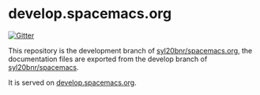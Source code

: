 # develop.spacemacs.org

[![Gitter](https://badges.gitter.im/syl20bnr/spacemacs.org.svg)](https://gitter.im/syl20bnr/spacemacs.org?utm_source=badge&utm_medium=badge&utm_campaign=pr-badge&utm_content=badge)

This repository is the development branch of [syl20bnr/spacemacs.org][website],
the documentation files are exported from the develop branch of
[syl20bnr/spacemacs][].

It is served on [develop.spacemacs.org][dev_website].

[website]: http://spacemacs.org
[dev_website]: http://develop.spacemacs.org
[syl20bnr/spacemacs]: https://github.com/syl20bnr/spacemacs
